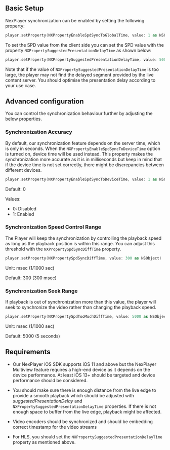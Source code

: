 ## Basic Setup

NexPlayer synchronization can be enabled by setting the following property:


```swift
player.setProperty(NXPropertyEnableSpdSyncToGlobalTime, value: 1 as NSObject)
```

To set the SPD value from the client side you can set the SPD value with the property ```NXPropertySuggestedPresentationDelayTime``` as shown below:

```swift
player.setProperty(NXPropertySuggestedPresentationDelayTime, value: 5000 as NSObject)
```

Note that if the value of ```NXPropertySuggestedPresentationDelayTime``` is too large, the player may not find the delayed segment provided by the live content server. You should optimise the presentation delay according to your use case.


## Advanced configuration

You can control the synchronization behaviour further by adjusting the below
properties.

### Synchronization Accuracy

By default, our synchronization feature depends on the server time, which is only in seconds. When the `NXPropertyEnableSpdSyncToDeviceTime` option is turned on, device time will be used instead. This property makes the synchronization more accurate as it is in milliseconds but keep in mind that if the device time is not set correctly, there might be discrepancies between different devices.

```swift
player.setProperty(NXPropertyEnableSpdSyncToDeviceTime, value: 1 as NSObject)
```

Default: 0

Values:

- 0: Disabled
- 1: Enabled


### Synchronization Speed Control Range

The Player will keep the synchronization by controlling the playback speed as long as the playback position is within this range. You can adjust this threshold with the ```NXPropertySpdSyncDiffTime``` property.

```swift
player.setProperty(NXPropertySpdSyncDiffTime, value: 300 as NSObject)
```

Unit: msec (1/1000 sec)

Default: 300 (300 msec)

### Synchronization Seek Range

If playback is out of synchronization more than this value, the player will seek to synchronize the video rather than changing the playback speed.

```swift
player.setProperty(NXPropertySpdTooMuchDiffTime, value: 5000 as NSObject)
```

Unit: msec (1/1000 sec)

Default: 5000 (5 seconds)


## Requirements

- Our NexPlayer iOS SDK supports iOS 11 and above but the NexPlayer Multiview feature requires a high-end device as it depends on the device performance. At least iOS 13+ should be targeted and device performance should be considered.

- You should make sure there is enough distance from the live edge to provide
a smooth playback which should be adjusted with *suggestedPresentationDelay* and ```NXPropertySuggestedPresentationDelayTime``` properties. If there is not enough space to buffer from the live edge, playback might be affected.

- Video encoders should be synchronized and should be embedding correct timestamp for the  video streams

- For HLS, you should set the ```NXPropertySuggestedPresentationDelayTime``` property as mentioned above.

